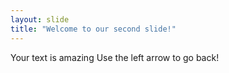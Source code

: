 ```yaml
---
layout: slide
title: "Welcome to our second slide!"
---
```

Your text  is amazing
Use the left arrow to go back!
